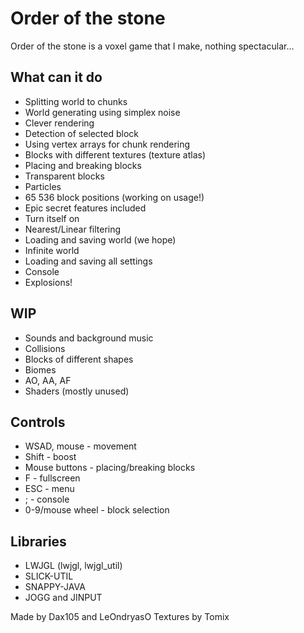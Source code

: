 Order of the stone
==================
Order of the stone is a voxel game that I make, nothing spectacular...

What can it do
--------------
* Splitting world to chunks
* World generating using simplex noise
* Clever rendering
* Detection of selected block
* Using vertex arrays for chunk rendering
* Blocks with different textures (texture atlas)
* Placing and breaking blocks
* Transparent blocks
* Particles
* 65 536 block positions (working on usage!)
* Epic secret features included
* Turn itself on
* Nearest/Linear filtering
* Loading and saving world (we hope)
* Infinite world
* Loading and saving all settings
* Console
* Explosions!

WIP
---
* Sounds and background music
* Collisions
* Blocks of different shapes
* Biomes
* AO, AA, AF
* Shaders (mostly unused)

Controls
--------
* WSAD, mouse - movement
* Shift - boost
* Mouse buttons - placing/breaking blocks
* F - fullscreen
* ESC - menu
* ; - console
* 0-9/mouse wheel - block selection

Libraries
---------
* LWJGL (lwjgl, lwjgl_util)
* SLICK-UTIL
* SNAPPY-JAVA
* JOGG and JINPUT

Made by Dax105 and LeOndryasO
Textures by Tomix
